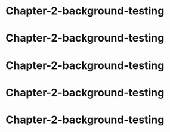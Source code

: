 # Chapter-2-background-testing
# Chapter-2-background-testing
# Chapter-2-background-testing
# Chapter-2-background-testing
# Chapter-2-background-testing
